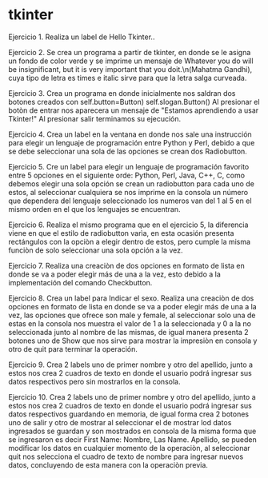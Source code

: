 # tkinter
Ejercicio 1.
Realiza un label de Hello Tkinter..

Ejercicio 2.
Se crea un programa a partir de tkinter, en donde se le asigna un fondo de color verde y se imprime un mensaje de Whatever you do will be insignificant, but it is very important that you doit.\n(Mahatma Gandhi), cuya tipo de letra es times e italic sirve para que la letra salga curveada.

Ejercicio 3.
Crea un programa en donde inicialmente nos saldran dos botones creados con self.button=Button) self.slogan.Button()
Al presionar el botòn de entrar nos aparecera un mensaje de "Estamos aprendiendo a usar Tkinter!"
Al presionar salir terminamos su ejecución.

Ejercicio 4.
Crea un label en la ventana en donde nos sale una instrucción para elegir un lenguaje de programación entre Python y Perl, debido a que se debe seleccionar una sola de las opciones se crean dos Radiobutton.

Ejercicio 5.
Cre un label para elegir un lenguaje de programación favorito entre 5 opciones en el siguiente orde: Python, Perl, Java, C++, C, como debemos elegir una sola opción se crean un radiobutton para cada uno de estos, al seleccionar cualquiera se nos imprime en la consola un número que dependera del lenguaje seleccionado los numeros van del 1 al 5 en el mismo orden en el que los lenguajes se encuentran.

Ejercicio 6.
Realiza el mismo programa que en el ejercicio 5, la diferencia viene en que el estilo de radiobutton varìa, en esta ocasión presenta rectángulos con la opciòn a elegir dentro de estos, pero cumple la misma funciòn de solo seleccionar una sola opción a la vez.

Ejercicio 7.
Realiza una creaciòn de dos opciones en formato de lista en donde se va a poder elegir más de una a la vez, esto debido a la implementación del comando Checkbutton.

Ejercicio 8.
Crea un label para Indicar el sexo.
Realiza una creaciòn de dos opciones en formato de lista en donde se va a poder elegir más de una a la vez, las opciones que ofrece son male y female, al seleccionar solo una de estas en la consola nos muestra el valor de 1 a la seleccionada y 0 a la no seleccionada junto al nombre de las mismas, de igual manera presenta 2 botones uno de Show que nos sirve para mostrar la impresiòn en consola y otro de quit para terminar la operación.

Ejercicio 9.
Crea 2 labels uno de primer nombre y otro del apellido, junto a estos nos crea 2 cuadros de texto en donde el usuario podrá ingresar sus datos respectivos pero sin mostrarlos en la consola.

Ejercicio 10.
Crea 2 labels uno de primer nombre y otro del apellido, junto a estos nos crea 2 cuadros de texto en donde el usuario podrá ingresar sus datos respectivos guardando en memoria, de igual forma crea 2 botones uno de salir y otro de mostrar al seleccionar el de mostrar lod datos ingresados se guardan y son mostrados en consola de la misma forma que se ingresaron es decir First Name: Nombre, Las Name. Apellido, se pueden modificar los datos en cualquier momento de la operaciòn, al seleccionar quit nos selecciona el cuadro de texto de nombre para ingresar nuevos datos, concluyendo de esta manera con la operaciòn previa.
